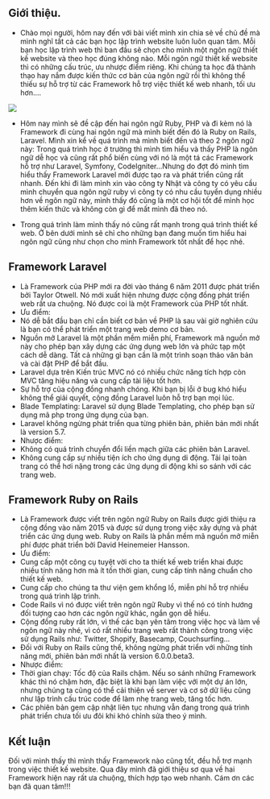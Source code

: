 ## Giới thiệu.
 -  Chào mọi người, hôm nay đến với bài viết mình xin chia sẻ về chủ đề mà mình nghĩ tất cả các bạn học lập trình website luôn luôn quan tâm. Mỗi bạn học lập trình web thì ban đầu sẽ chọn cho mình một ngôn ngữ thiết kế website và theo học đúng không nào. Mỗi ngôn ngữ thiết kế website thì có những cấu trúc, ưu nhược điểm riêng. Khi chúng ta học đã thành thạo hay nắm được kiến thức cơ bản của ngôn ngữ rồi thì không thể thiếu sự hỗ trợ từ các Framework hỗ trợ việc thiết kế web nhanh, tối ưu hơn....
 
 ![](https://images.viblo.asia/2f41aa3c-8ba5-4d83-b594-903a7c3de87a.jpg)
  
  -  Hôm nay mình sẽ đề cập đến hai ngôn ngữ Ruby, PHP và đi kèm nó là  Framework đi cùng hai ngôn ngữ mà mình biết đến đó là Ruby on Rails, Laravel. Mình xin kể về quá trình mà mình biết đến và theo 2 ngôn ngữ này: Trong quá trình học ở trường thì mình tìm hiểu và thấy PHP là ngôn ngữ dễ học và cũng rất phổ biến cùng với nó là một tá các Framework hỗ trợ như Laravel, Symfony, CodeIgniter...Nhưng do đợt đó mình tìm hiểu thấy Framework Laravel mới được tạo ra và phát triển cũng rất nhanh. Đến khi đi làm mình xin vào công ty Nhật và công ty có yêu cầu mình chuyển qua ngôn ngữ ruby vì công ty có nhu cầu tuyển dụng nhiều hơn về ngôn ngữ này, mình thấy đó cũng là một cơ hội tốt để mình học thêm kiến thức và không còn gì để mất mình đã theo nó. 
  
  -  Trong quá trình làm mình  thấy nó cũng rất mạnh trong quá trình thiết kế web. Ở bên dưới mình sẽ chỉ cho những bạn đang muốn tìm hiểu hai ngôn ngữ cũng như chọn cho mình Framework tốt nhất để học nhé.
## Framework Laravel
- Là Framework của PHP mới ra đời vào  tháng 6 năm 2011 được phát triển bởi Taylor Otwell. Nó mới xuất hiện nhưng được cộng đồng phát triển web rất ưa chuộng. Nó được coi là một Framework của PHP tốt nhất.
- Ưu điểm:
- Nó dễ bắt đầu bạn chỉ cần biết cơ bản về PHP là sau vài giờ nghiên cứu là bạn có thể phát triển một trang web demo cơ bản.
- Nguồn mở Laravel là một phần mềm miễn phí, Framework mã nguồn mở này cho phép bạn xây dựng các ứng dụng web lớn và phức tạp một cách dễ dàng. Tất cả những gì bạn cần là một trình soạn thảo văn bản và cài đặt PHP để bắt đầu.
- Laravel dựa trên Kiến trúc MVC nó có nhiều chức năng tích hợp còn MVC tăng hiệu năng và cung cấp tài liệu tốt hơn.
- Sự hỗ trợ của cộng đồng nhanh chóng. Khi bạn bị lỗi  ở bug khó hiểu không thể giải quyết, cộng đồng Laravel luôn hỗ trợ bạn mọi lúc. 
- Blade Templating: Laravel sử dụng Blade Templating, cho phép bạn sử dụng mã php trong ứng dụng của bạn. 
- Laravel không ngừng phát triển qua từng phiên bản, phiên bản mới nhất là version 5.7.
- Nhược điểm:
- Không có quá trình chuyển đổi liền mạch giữa các phiên bản Laravel.
-  Không cung cấp sự nhiều tiện ích cho ứng dụng di động. Tải lại toàn trang có thể hơi nặng trong các ứng dụng di động khi so sánh với các trang web.
## Framework Ruby on Rails
- Là Framework được viết trên ngôn ngữ Ruby on Rails được giới thiệu ra cộng đồng vào năm 2015 và được sử dụng trong việc xây dựng và phát triển các ứng dụng web. Ruby on Rails là phần mềm mã nguồn mở miễn phí được phát triển bởi David Heinemeier Hansson.
- Ưu điểm:
- Cung cấp một công cụ tuyệt vời cho ta thiết kế web triển khai được nhiều tính năng hơn mà ít tốn thời gian, cung cấp tính năng chuẩn cho thiết kế web.
- Cung cấp cho chúng ta thư viện gem khổng lồ, miễn phí hỗ trợ nhiều trong quá trình lập trình.
- Code Rails vì nó được viết trên ngôn ngữ Ruby vì thế nó có tính hướng đối tượng cao hơn các ngôn ngữ khác, ngắn gọn dễ hiểu.
- Cộng đồng ruby rất lớn, vì thế các bạn yên tâm trong việc học và làm về ngôn ngữ này nhé, vì có rất nhiều trang web rất thành công trong việc sử dụng Rails như: Twitter, Shopify, Basecamp, Couchsurfing...
- Đối với Ruby on Rails cũng thế, không ngừng phát triển với những tính năng mới, phiên bản mới nhất là version 6.0.0.beta3.
- Nhược điểm:
- Thời gian chạy: Tốc độ của Rails chậm. Nếu so sánh những Framework khác thì nó chậm hơn, đặc biệt là khi bạn làm việc với một dự án lớn, nhưng chúng ta cũng có thể cải thiện về server và cơ sở dữ liệu cũng như lập trình cấu trúc code để làm nhẹ trang web, tăng tốc hơn.
- Các phiên bản gem cập nhật liên tục nhưng vẫn đang trong quá trình phát triển chưa tối ưu đôi khi khó chỉnh sửa theo ý mình.
## Kết luận
Đối với mình thấy thì mình thấy Framework nào cũng tốt, đều hỗ trợ mạnh trong việc thiết kế website. Qua đây mình đã giới thiệu sơ qua về hai Framework hiện nay rất ưa chuộng, thích hợp tạo web nhanh. Cám ơn các bạn đã quan tâm!!!